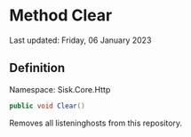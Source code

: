 # Method Clear
Last updated: Friday, 06 January 2023

## Definition
Namespace: Sisk.Core.Http

```csharp
public void Clear()
```

Removes all listeninghosts from this repository.

